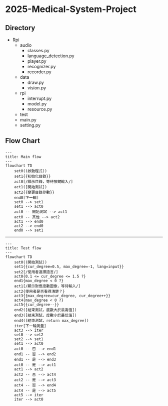 # 2025-Medical-System-Project

## Directory

- Rpi
  - audio
    - classes.py
    - language_detection.py
    - player.py
    - recognizer.py
    - recorder.py
  - data
    - draw.py
    - vision.py
  - rpi
    - interrupt.py
    - model.py
    - resource.py
  - test
  - main.py
  - setting.py

## Flow Chart
```mermaid
---
title: Main flow
---
flowchart TD
    set0((啟動程式))
    set1{{初始化目錄}}
    act0[/顯示目錄，等待按鍵輸入/]
    act1([開始測試])
    act2{{變更目錄參數}}
    end0[下一輪]
    set0 --> set1
    set1 --> act0
    act0 -- 開始測試 --> act1
    act0 -- 其他 --> act2
    act1 --> end0
    act2 --> end0
    end0 --> set1
```
---
```mermaid
---
title: Test flow
---
flowchart TD
    set0((開始測試))
    set1{{cur_degree=0.5, max_degree=-1, lang=input}}
    set2[/使用者選擇語言/]
    act0{0.1 <= cur_degree <= 1.5 ?}
    end1{max_degree < 0 ?}
    act1[/顯示對應度數圖像，等待輸入/]
    act2{使用者是否看得清楚？}
    act3{{max_degree=cur_degree, cur_degree++}}
    act4{max_degree < 0 ?}
    act5{{cur_degree--}}
    end2([結束測試，度數大於最高值])
    end3([結束測試，度數小於最低值])
    end4([結束測試，return max_degree])
    iter[下一輪測量]
    act3 --> iter
    set0 --> set2
    set2 --> set1
    set1 --> act0
    act0 -- 否 --> end1
    end1 -- 否 --> end2
    end1 -- 是 --> end3
    act0 -- 是 --> act1
    act1 --> act2
    act2 -- 否 --> act4
    act2 -- 是 --> act3
    act4 -- 否 --> end4
    act4 -- 是 --> act5
    act5 --> iter
    iter --> act0
```